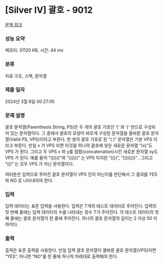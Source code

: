 # [Silver IV] 괄호 - 9012 

[문제 링크](https://www.acmicpc.net/problem/9012) 

### 성능 요약

메모리: 31120 KB, 시간: 44 ms

### 분류

자료 구조, 스택, 문자열

### 제출 일자

2024년 3월 8일 00:27:05

### 문제 설명

<p>괄호 문자열(Parenthesis String, PS)은 두 개의 괄호 기호인 ‘(’ 와 ‘)’ 만으로 구성되어 있는 문자열이다. 그 중에서 괄호의 모양이 바르게 구성된 문자열을 올바른 괄호 문자열(Valid PS, VPS)이라고 부른다. 한 쌍의 괄호 기호로 된 “( )” 문자열은 기본 VPS 이라고 부른다. 만일 x 가 VPS 라면 이것을 하나의 괄호에 넣은 새로운 문자열 “(x)”도 VPS 가 된다. 그리고 두 VPS x 와 y를 접합(concatenation)시킨 새로운 문자열 xy도 VPS 가 된다. 예를 들어 “(())()”와 “((()))” 는 VPS 이지만 “(()(”, “(())()))” , 그리고 “(()” 는 모두 VPS 가 아닌 문자열이다. </p>

<p>여러분은 입력으로 주어진 괄호 문자열이 VPS 인지 아닌지를 판단해서 그 결과를 YES 와 NO 로 나타내어야 한다. </p>

### 입력 

 <p>입력 데이터는 표준 입력을 사용한다. 입력은 T개의 테스트 데이터로 주어진다. 입력의 첫 번째 줄에는 입력 데이터의 수를 나타내는 정수 T가 주어진다. 각 테스트 데이터의 첫째 줄에는 괄호 문자열이 한 줄에 주어진다. 하나의 괄호 문자열의 길이는 2 이상 50 이하이다. </p>

### 출력 

 <p>출력은 표준 출력을 사용한다. 만일 입력 괄호 문자열이 올바른 괄호 문자열(VPS)이면 “YES”, 아니면 “NO”를 한 줄에 하나씩 차례대로 출력해야 한다. </p>

